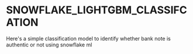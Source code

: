 # SNOWFLAKE_LIGHTGBM_CLASSIFCATION
Here's a simple classification model to identify whether bank note is authentic or not using snowflake ml 
